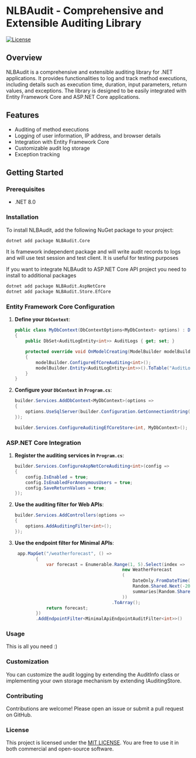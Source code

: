 # NLBAudit - Comprehensive and Extensible Auditing Library

[![License](https://img.shields.io/badge/license-MIT-blue.svg)](LICENSE)

## Overview

NLBAudit is a comprehensive and extensible auditing library for .NET applications. It provides functionalities to log and track method executions, including details such as execution time, duration, input parameters, return values, and exceptions. The library is designed to be easily integrated with Entity Framework Core and ASP.NET Core applications.

## Features

- Auditing of method executions
- Logging of user information, IP address, and browser details
- Integration with Entity Framework Core
- Customizable audit log storage
- Exception tracking

## Getting Started

### Prerequisites

- .NET 8.0

### Installation

To install NLBAudit, add the following NuGet package to your project:

```sh
dotnet add package NLBAudit.Core
```
It is framework independent package and will write audit records to logs and will use test session and test client. It is useful for testing purposes

If you want to integrate NLBAudit to ASP.NET Core API project you need to install to additional packages
```sh
dotnet add package NLBAudit.AspNetCore
dotnet add package NLBAudit.Store.EfCore
```

### Entity Framework Core Configuration

1. **Define your `DbContext`**:

    ```csharp
    public class MyDbContext(DbContextOptions<MyDbContext> options) : DbContext(options), IAuditedContext<int>
    {
        public DbSet<AuditLogEntity<int>> AuditLogs { get; set; }

        protected override void OnModelCreating(ModelBuilder modelBuilder)
        {
            modelBuilder.ConfigureEfCoreAuditing<int>();
            modelBuilder.Entity<AuditLogEntity<int>>().ToTable("AuditLogs");
        }
    }
    ```

2. **Configure your `DbContext` in `Program.cs`**:

    ```csharp
    builder.Services.AddDbContext<MyDbContext>(options =>
    {
        options.UseSqlServer(builder.Configuration.GetConnectionString("MyConnectionString"));
    });

    builder.Services.ConfigureAuditingEfCoreStore<int, MyDbContext>();
    ```

### ASP.NET Core Integration

1. **Register the auditing services in `Program.cs`**:

    ```csharp
    builder.Services.ConfigureAspNetCoreAuditing<int>(config =>
    {
        config.IsEnabled = true;
        config.IsEnabledForAnonymousUsers = true;
        config.SaveReturnValues = true;
    });
    ```

2. **Use the auditing filter for Web APIs**:

    ```csharp
    builder.Services.AddControllers(options =>
    {
        options.AddAuditingFilter<int>();
    });
    ```
3. **Use the endpoint filter for Minimal APIs**:
   ```csharp
    app.MapGet("/weatherforecast", () =>
           {
               var forecast = Enumerable.Range(1, 5).Select(index =>
                                            new WeatherForecast
                                            (
                                                DateOnly.FromDateTime(DateTime.Now.AddDays(index)),
                                                Random.Shared.Next(-20, 55),
                                                summaries[Random.Shared.Next(summaries.Length)]
                                            ))
                                        .ToArray();
               return forecast;
           })
           .AddEndpointFilter<MinimalApiEndpointAuditFilter<int>>()
   ```

### Usage

This is all you need :) 

### Customization
You can customize the audit logging by extending the AuditInfo class or implementing your own storage mechanism by extending IAuditingStore.  

### Contributing
Contributions are welcome! Please open an issue or submit a pull request on GitHub.  

### License
This project is licensed under the [MIT LICENSE](LICENSE). You are free to use it in both commercial and open-source software.
